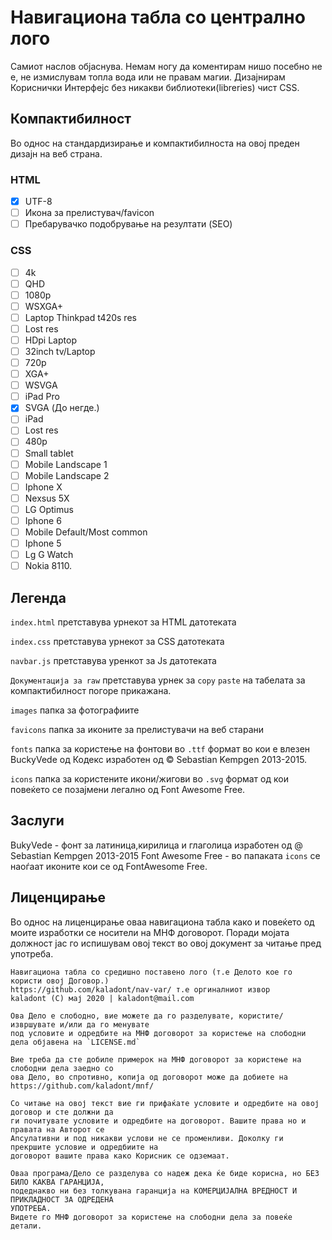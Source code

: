 # Навигациона табла со централно лого
Самиот наслов објаснува. Немам ногу да коментирам нишо посебно не е, не измислувам топла вода или не правам магии. 
Дизајнирам Кориснички Интерфејс без никакви библиотеки(libreries) чист CSS.

## Компактибилност

Во однос на стандардизирање и компактибилноста на овој преден дизајн на веб страна.

### HTML
- [X] UTF-8 
- [ ] Икона за прелистувач/favicon
- [ ] Пребарувачко подобрување на резултати (SEO)

### CSS
- [ ] 4k
- [ ] QHD
- [ ] 1080p
- [ ] WSXGA+
- [ ] Laptop Thinkpad t420s res
- [ ] Lost res
- [ ] HDpi Laptop
- [ ] 32inch tv/Laptop
- [ ] 720p
- [ ] XGA+
- [ ] WSVGA
- [ ] iPad Pro
- [X] SVGA (До негде.)
- [ ] iPad
- [ ] Lost res
- [ ] 480p
- [ ] Small tablet
- [ ] Mobile Landscape 1
- [ ] Mobile Landscape 2
- [ ] Iphone X
- [ ] Nexsus 5X
- [ ] LG Optimus
- [ ] Iphone 6
- [ ] Mobile Default/Most common
- [ ] Iphone 5
- [ ] Lg G Watch
- [ ] Nokia 8110.

## Легенда
`index.html` претставува урнекот за HTML датотеката

`index.css` претставува урнекот за CSS датотеката 

`navbar.js` претставува уренкот за Js датотеката

`Документација за raw` претставува урнек за `copy` `paste` на табелата за компактибилност погоре прикажана.

`images` папка за фотографиите

`favicons` папка за иконите за прелистувачи на веб старани

`fonts` папка за користење на фонтови во `.ttf` формат во кои е влезен BuckyVede од Кодекс изработен од
© Sebastian Kempgen 2013-2015.

`icons` папка за користените икони/жигови во `.svg` формат од кои повеќето се позајмени легално од 
Font Awesome Free.

## Заслуги
BukyVede - фонт за латиница,кирилица и глаголица изработен од @ Sebastian Kempgen 2013-2015
Font Awesome Free - во папаката `icons` се наоѓаат иконите кои се од FontAwesome Free.


## Лиценцирање 
Во однос на лиценцирање оваа навигациона табла како и повеќето од моите изработки се носители на МНФ договорот. Поради мојата должност јас го испишувам овој текст во овој документ за читање пред употреба.


	Навигациона табла со средишно поставено лого (т.е Делото кое го користи овој Договор.)
	https://github.com/kaladont/nav-var/ т.е оргиналниот извор
	kaladont (C) мај 2020 | kaladont@mail.com

	Ова Дело е слободно, вие можете да го разделувате, користите/извршувате и/или да го менувате
	под условите и одредбите на МНФ договорот за користење на слободни дела објавена на `LICENSE.md`
	
	Вие треба да сте добиле примерок на МНФ договорот за користење на слободни дела заедно со
	ова Дело, во спротивно, копија од договорот може да добиете на https://github.com/kaladont/mnf/
	
	Со читање на овој текст вие ги прифаќате условите и одредбите на овој договор и сте должни да 
	ги почитувате условите и одредбите на договорот. Вашите права но и правата на Авторот се 
	Апсулативни и под никакви услови не се променливи. Доколку ги прекршите условие и одредбиите на
	договорот вашите права како Корисник се одземаат.

	Оваа програма/Дело се разделува со надеж дека ќе биде корисна, но БЕЗ БИЛО КАКВА ГАРАНЦИЈА,
	подеднакво ни без толкувана гаранција на КОМЕРЦИЈАЛНА ВРЕДНОСТ И ПРИКЛАДНОСТ ЗА ОДРЕДЕНА
	УПОТРЕБА.
	Видете го МНФ договорот за користење на слободни дела за повеќе детали.

